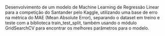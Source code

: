 Desenvolvimento de um modelo de Machine Learning de Regressão Linear para a competição do Santander pelo Kaggle, utilizando uma base de erro na métrica do MAE (Mean Absolute Error), separando o dataset em treino e teste com a biblioteca train_test_split, também usando o módulo GridSearchCV para encontrar os melhores parâmetros para o modelo.